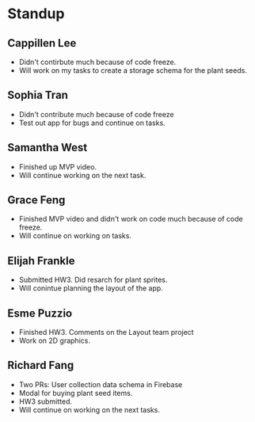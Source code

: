 # Standup

## Cappillen Lee
- Didn't contirbute much because of code freeze.
- Will work on my tasks to create a storage schema for the plant seeds.

## Sophia Tran
- Didn't contribute much because of code freeze
- Test out app for bugs and continue on tasks.
  
## Samantha West
- Finished up MVP video.
- Will continue working on the next task.

## Grace Feng
- Finished MVP video and didn't work on code much because of code freeze.
- Will continue on working on tasks.

## Elijah Frankle
- Submitted HW3. Did resarch for plant sprites.
- Will conintue planning the layout of the app.
  
## Esme Puzzio
- Finished HW3. Comments on the Layout team project 
- Work on 2D graphics.
  
## Richard Fang
- Two PRs: User collection data schema in Firebase
- Modal for buying plant seed items.
- HW3 submitted.
- Will continue on working on the next tasks.
